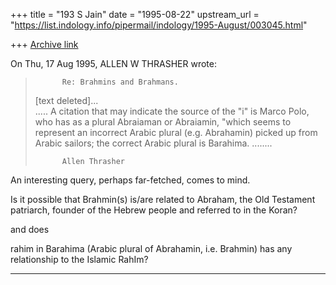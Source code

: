 +++
title = "193 S Jain"
date = "1995-08-22"
upstream_url = "https://list.indology.info/pipermail/indology/1995-August/003045.html"

+++
[Archive link](https://list.indology.info/pipermail/indology/1995-August/003045.html)

On Thu, 17 Aug 1995, ALLEN W THRASHER wrote:

>           Re: Brahmins and Brahmans. 
>
>[text deleted]...            
	    .....  A citation that may indicate the source of 
>           the  "i"  is  Marco  Polo,  who  has  as  a  plural Abraiaman  or 
>           Abraiamin, "which  seems  to represent an incorrect Arabic plural 
>           (e.g. Abrahamin) picked  up  from  Arabic  sailors;  the  correct 
>           Arabic plural is Barahima.  ........ 
>            
>           Allen Thrasher                                                    

> 
An interesting query, perhaps far-fetched, comes to mind.

Is it possible that Brahmin(s) is/are related to Abraham, the Old Testament
patriarch, founder of the Hebrew people and referred to in the Koran?

and does

rahim in Barahima (Arabic plural of Abrahamin, i.e. Brahmin) has any 
relationship to the Islamic RahIm?

-----------------------------------------------








